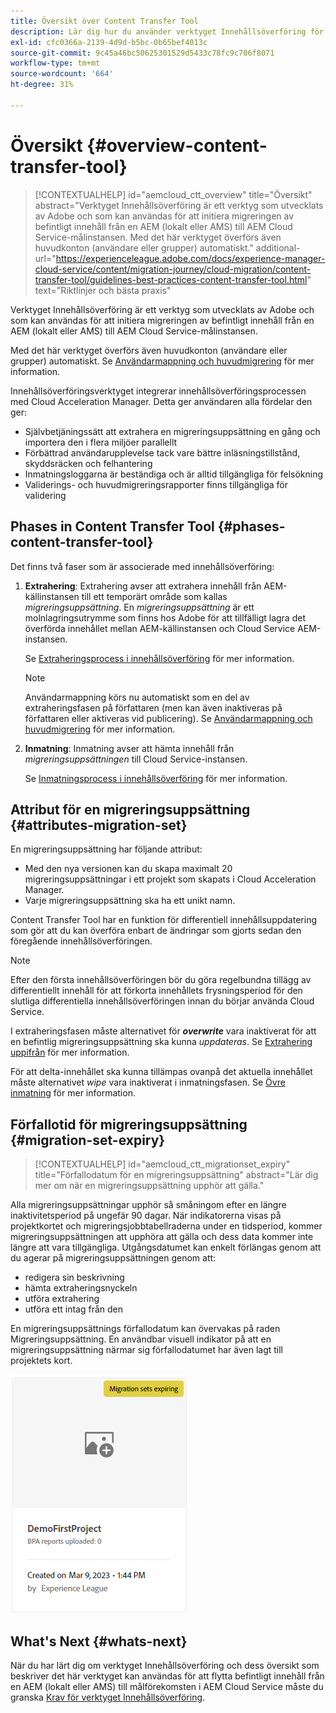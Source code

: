 ```yaml
---
title: Översikt över Content Transfer Tool
description: Lär dig hur du använder verktyget Innehållsöverföring för att överföra innehåll från en lokal AEM till AEM as a Cloud Service
exl-id: cfc0366a-2139-4d9d-b5bc-0b65bef4013c
source-git-commit: 9c45a46bc50625301529d5433c78fc9c706f8071
workflow-type: tm+mt
source-wordcount: '664'
ht-degree: 31%

---
```


# Översikt {#overview-content-transfer-tool}

>[!CONTEXTUALHELP]
>id="aemcloud_ctt_overview"
>title="Översikt"
>abstract="Verktyget Innehållsöverföring är ett verktyg som utvecklats av Adobe och som kan användas för att initiera migreringen av befintligt innehåll från en AEM (lokalt eller AMS) till AEM Cloud Service-målinstansen. Med det här verktyget överförs även huvudkonton (användare eller grupper) automatiskt."
>additional-url="https://experienceleague.adobe.com/docs/experience-manager-cloud-service/content/migration-journey/cloud-migration/content-transfer-tool/guidelines-best-practices-content-transfer-tool.html" text="Riktlinjer och bästa praxis"

Verktyget Innehållsöverföring är ett verktyg som utvecklats av Adobe och som kan användas för att initiera migreringen av befintligt innehåll från en AEM (lokalt eller AMS) till AEM Cloud Service-målinstansen.

Med det här verktyget överförs även huvudkonton (användare eller grupper) automatiskt.  Se [Användarmappning och huvudmigrering](/help/journey-migration/content-transfer-tool/using-content-transfer-tool/user-mapping-and-migration.md) för mer information.

Innehållsöverföringsverktyget integrerar innehållsöverföringsprocessen med Cloud Acceleration Manager. Detta ger användaren alla fördelar den ger:

* Självbetjäningssätt att extrahera en migreringsuppsättning en gång och importera den i flera miljöer parallellt
* Förbättrad användarupplevelse tack vare bättre inläsningstillstånd, skyddsräcken och felhantering
* Inmatningsloggarna är beständiga och är alltid tillgängliga för felsökning
* Validerings- och huvudmigreringsrapporter finns tillgängliga för validering

## Phases in Content Transfer Tool {#phases-content-transfer-tool}

Det finns två faser som är associerade med innehållsöverföring:

1. **Extrahering**: Extrahering avser att extrahera innehåll från AEM-källinstansen till ett temporärt område som kallas *migreringsuppsättning*. En *migreringsuppsättning* är ett molnlagringsutrymme som finns hos Adobe för att tillfälligt lagra det överförda innehållet mellan AEM-källinstansen och Cloud Service AEM-instansen.

   Se [Extraheringsprocess i innehållsöverföring](/help/journey-migration/content-transfer-tool/using-content-transfer-tool/extracting-content.md) för mer information.

   >[!NOTE]
   >Användarmappning körs nu automatiskt som en del av extraheringsfasen på författaren (men kan även inaktiveras på författaren eller aktiveras vid publicering). Se [Användarmappning och huvudmigrering](/help/journey-migration/content-transfer-tool/using-content-transfer-tool/user-mapping-and-migration.md) för mer information.

1. **Inmatning**: Inmatning avser att hämta innehåll från *migreringsuppsättningen* till Cloud Service-instansen.

   Se [Inmatningsprocess i innehållsöverföring](/help/journey-migration/content-transfer-tool/using-content-transfer-tool/ingesting-content.md) för mer information.

## Attribut för en migreringsuppsättning {#attributes-migration-set}

En migreringsuppsättning har följande attribut:

* Med den nya versionen kan du skapa maximalt 20 migreringsuppsättningar i ett projekt som skapats i Cloud Acceleration Manager.
* Varje migreringsuppsättning ska ha ett unikt namn.

Content Transfer Tool har en funktion för differentiell innehållsuppdatering som gör att du kan överföra enbart de ändringar som gjorts sedan den föregående innehållsöverföringen.

>[!NOTE]
>Efter den första innehållsöverföringen bör du göra regelbundna tillägg av differentiellt innehåll för att förkorta innehållets frysningsperiod för den slutliga differentiella innehållsöverföringen innan du börjar använda Cloud Service.

I extraheringsfasen måste alternativet för ***overwrite*** vara inaktiverat för att en befintlig migreringsuppsättning ska kunna *uppdateras*. Se [Extrahering uppifrån](/help/journey-migration/content-transfer-tool/using-content-transfer-tool/extracting-content.md#top-up-extraction-process) för mer information.

För att delta-innehållet ska kunna tillämpas ovanpå det aktuella innehållet måste alternativet *wipe* vara inaktiverat i inmatningsfasen. Se [Övre inmatning](/help/journey-migration/content-transfer-tool/using-content-transfer-tool/ingesting-content.md#top-up-ingestion-process) för mer information.

## Förfallotid för migreringsuppsättning {#migration-set-expiry}

>[!CONTEXTUALHELP]
>id="aemcloud_ctt_migrationset_expiry"
>title="Förfallodatum för en migreringsuppsättning"
>abstract="Lär dig mer om när en migreringsuppsättning upphör att gälla."

Alla migreringsuppsättningar upphör så småningom efter en längre inaktivitetsperiod på ungefär 90 dagar. När indikatorerna visas på projektkortet och migreringsjobbtabellraderna under en tidsperiod, kommer migreringsuppsättningen att upphöra att gälla och dess data kommer inte längre att vara tillgängliga. Utgångsdatumet kan enkelt förlängas genom att du agerar på migreringsuppsättningen genom att:

* redigera sin beskrivning
* hämta extraheringsnyckeln
* utföra extrahering
* utföra ett intag från den

En migreringsuppsättnings förfallodatum kan övervakas på raden Migreringsuppsättning. En användbar visuell indikator på att en migreringsuppsättning närmar sig förfallodatumet har även lagt till projektets kort.

![bild](/help/journey-migration/content-transfer-tool/assets-ctt/cttcam29.png)


## What&#39;s Next {#whats-next}

När du har lärt dig om verktyget Innehållsöverföring och dess översikt som beskriver det här verktyget kan användas för att flytta befintligt innehåll från en AEM (lokalt eller AMS) till målförekomsten i AEM Cloud Service måste du granska [Krav för verktyget Innehållsöverföring](/help/journey-migration/content-transfer-tool/using-content-transfer-tool/prerequisites-content-transfer-tool.md).
